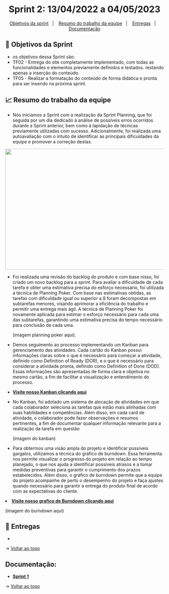 <span id="topo">

<h1 align="center">Sprint 2: 13/04/2022 a 04/05/2023</h1>

<p align="center">
    <a href="#objetivos">Objetivos da sprint</a> &nbsp |&nbsp &nbsp
    <a href="#Resumo do trabalho da equipe">Resumo do trabalho da equipe</a> &nbsp |&nbsp &nbsp
    <a href="#entregas">Entregas</a> &nbsp |&nbsp &nbsp
    <a href="#documentação">Documentação</a>
</p>


<span id="objetivos">
    
## :dart: Objetivos da Sprint
- os objetivos dessa Sprint são:
- TF02 - Entrega do site completamente implementado, com todas as funcionalidades e elementos previamente definidos e testados. restando apenas a inserção do conteúdo. 
- TF05 - Realizar a formatação do conteúdo de forma didática e pronta para ser inserido na próxima sprint.

<span id="Resumo do trabalho da equipe">
    
## :chart_with_upwards_trend: Resumo do trabalho da equipe

- Nós iniciamos a Sprint com a realização da Sprint Planning, que foi seguida por um dia dedicado à análise de possíveis erros ocorridos durante a Sprint anterior, bem como à lapidação de técnicas previamente utilizadas com sucesso. Adicionalmente, foi realizada uma autoavaliação com o intuito de identificar as principais dificuldades da equipe e promover a correção destas.

<img src="https://github.com/TerraSoftwarehouse/Documentacao/blob/Sprint1/imagens/respostas-pesquisa.jpg" height = 383 width = 1365 />    
    


- Foi realizada uma revisão do backlog do produto e com base nisso, foi criado um novo backlog para a sprint. Para avaliar a dificuldade de cada tarefa e obter uma estimativa precisa do esforço necessário, foi utilizada a técnica de Planning Poker. Com base nas estimativas obtidas, as tarefas com dificuldade igual ou superior a 8 foram decompostas em subtarefas menores, visando aprimorar a eficiência do trabalho e permitir uma entrega mais ágil. A técnica de Planning Poker foi novamente aplicada para estimar o esforço necessário para cada uma das subtarefas, garantindo uma estimativa precisa do tempo necessário para conclusão de cada uma.
    
    (imagem planning poker aqui).
    
- Demos seguimento ao processo implementando um Kanban para gerenciamento das atividades. Cada cartão do Kanban possui informações claras sobre o que é necessário para começar a atividade, definido como Definition of Ready (DOR), e o que é necessário para considerar a atividade pronta, definido como Definition of Done (DOD). Essas informações são apresentadas de forma clara e objetiva no mesmo cartão, a fim de facilitar a visualização e entendimento do processo.
    
<ul>
<li><a href="https://github.com/users/TerraSoftwarehouse/projects/1/views/1"> <strong>Visite nosso Kanban clicando aqui</Strong><a/></li>
</ul>    
    
- No Kanban, foi adotado um sistema de alocação de atividades em que cada colaborador seleciona as tarefas que estão mais alinhadas com suas habilidades e competências. Além disso, em cada card de atividade, o colaborador pode fazer observações e resumos pertinentes, a fim de documentar qualquer informação relevante para a realização da tarefa em questão
    
   
    (imagem do kanban)
    
- Para obtermos uma visão ampla do projeto e identificar possíveis gargalos, utilizamos a técnica do gráfico de burndown. Essa ferramenta nos permite visualizar o progresso do projeto em relação ao tempo planejado, o que nos ajuda a identificar possíveis atrasos e a tomar medidas preventivas para garantir o cumprimento dos prazos estabelecidos. Além disso, o gráfico de burndown permite que a equipe do projeto acompanhe de perto o desempenho do projeto e faça ajustes quando necessário para garantir a entrega do produto final de acordo com as expectativas do cliente.
    
 
<li><a href="https://onedrive.live.com/edit.aspx?resid=A098266DB33BAECF!114&ithint=file%2cxlsx&authkey=!AHLAn6kIbPIT1Ic"> <strong>Visite nosso grafico de Burndown clicando aqui</Strong><a/></li>   
    
(imagem do burndown aqui)    
<span id="entregas">
        
## :rocket: Entregas
-

→ [Voltar ao topo](#topo)    
    
<span id="documentação">
    
## Documentação:

<ul>
<li><a href=""> <strong>Sprint 1</Strong><a/></li>
</ul>

→ [Voltar ao topo](#topo)
